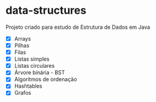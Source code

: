 # data-structures
Projeto criado para estudo de Estrutura de Dados em Java

- [x] Arrays
- [x] Pilhas
- [x] Filas
- [x] Listas simples
- [x] Listas circulares
- [x] Árvore binária - BST
- [x] Algoritmos de ordenação
- [x] Hashtables
- [x] Grafos
